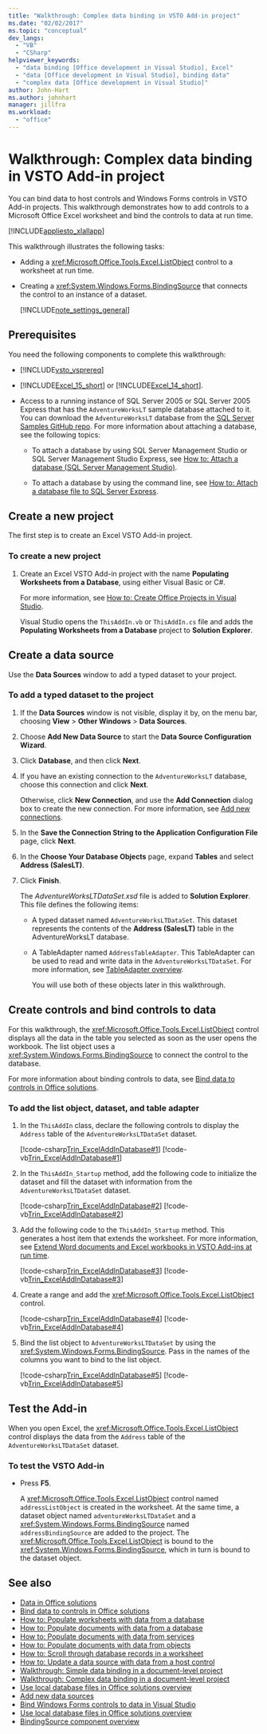 ```yaml
---
title: "Walkthrough: Complex data binding in VSTO Add-in project"
ms.date: "02/02/2017"
ms.topic: "conceptual"
dev_langs:
  - "VB"
  - "CSharp"
helpviewer_keywords:
  - "data binding [Office development in Visual Studio], Excel"
  - "data [Office development in Visual Studio], binding data"
  - "complex data [Office development in Visual Studio]"
author: John-Hart
ms.author: johnhart
manager: jillfra
ms.workload:
  - "office"
---
```

# Walkthrough: Complex data binding in VSTO Add-in project
  You can bind data to host controls and Windows Forms controls in VSTO Add-in projects. This walkthrough demonstrates how to add controls to a Microsoft Office Excel worksheet and bind the controls to data at run time.

 [!INCLUDE[appliesto_xlallapp](../vsto/includes/appliesto-xlallapp-md.md)]

 This walkthrough illustrates the following tasks:

- Adding a <xref:Microsoft.Office.Tools.Excel.ListObject> control to a worksheet at run time.

- Creating a <xref:System.Windows.Forms.BindingSource> that connects the control to an instance of a dataset.

  [!INCLUDE[note_settings_general](../sharepoint/includes/note-settings-general-md.md)]

## Prerequisites
 You need the following components to complete this walkthrough:

- [!INCLUDE[vsto_vsprereq](../vsto/includes/vsto-vsprereq-md.md)]

- [!INCLUDE[Excel_15_short](../vsto/includes/excel-15-short-md.md)] or [!INCLUDE[Excel_14_short](../vsto/includes/excel-14-short-md.md)].

- Access to a running instance of SQL Server 2005 or SQL Server 2005 Express that has the `AdventureWorksLT` sample database attached to it. You can download the `AdventureWorksLT` database from the [SQL Server Samples GitHub repo](https://github.com/Microsoft/sql-server-samples/releases/tag/adventureworks). For more information about attaching a database, see the following topics:

  - To attach a database by using SQL Server Management Studio or SQL Server Management Studio Express, see [How to: Attach a database (SQL Server Management Studio)](/sql/relational-databases/databases/attach-a-database).

  - To attach a database by using the command line, see [How to: Attach a database file to SQL Server Express](/previous-versions/sql/).

## Create a new project
 The first step is to create an Excel VSTO Add-in project.

### To create a new project

1. Create an Excel VSTO Add-in project with the name **Populating Worksheets from a Database**, using either Visual Basic or C#.

     For more information, see [How to: Create Office Projects in Visual Studio](../vsto/how-to-create-office-projects-in-visual-studio.md).

     Visual Studio opens the `ThisAddIn.vb` or `ThisAddIn.cs` file and adds the **Populating Worksheets from a Database** project to **Solution Explorer**.

## Create a data source
 Use the **Data Sources** window to add a typed dataset to your project.

### To add a typed dataset to the project

1. If the **Data Sources** window is not visible, display it by, on the menu bar, choosing **View** > **Other Windows** > **Data Sources**.

2. Choose **Add New Data Source** to start the **Data Source Configuration Wizard**.

3. Click **Database**, and then click **Next**.

4. If you have an existing connection to the `AdventureWorksLT` database, choose this connection and click **Next**.

    Otherwise, click **New Connection**, and use the **Add Connection** dialog box to create the new connection. For more information, see [Add new connections](../data-tools/add-new-connections.md).

5. In the **Save the Connection String to the Application Configuration File** page, click **Next**.

6. In the **Choose Your Database Objects** page, expand **Tables** and select **Address (SalesLT)**.

7. Click **Finish**.

    The *AdventureWorksLTDataSet.xsd* file is added to **Solution Explorer**. This file defines the following items:

   - A typed dataset named `AdventureWorksLTDataSet`. This dataset represents the contents of the **Address (SalesLT)** table in the AdventureWorksLT database.

   - A TableAdapter named `AddressTableAdapter`. This TableAdapter can be used to read and write data in the `AdventureWorksLTDataSet`. For more information, see [TableAdapter overview](../data-tools/fill-datasets-by-using-tableadapters.md#tableadapter-overview).

     You will use both of these objects later in this walkthrough.

## Create controls and bind controls to data
 For this walkthrough, the <xref:Microsoft.Office.Tools.Excel.ListObject> control displays all the data in the table you selected as soon as the user opens the workbook. The list object uses a <xref:System.Windows.Forms.BindingSource> to connect the control to the database.

 For more information about binding controls to data, see [Bind data to controls in Office solutions](../vsto/binding-data-to-controls-in-office-solutions.md).

### To add the list object, dataset, and table adapter

1. In the `ThisAddIn` class, declare the following controls to display the `Address` table of the `AdventureWorksLTDataSet` dataset.

     [!code-csharp[Trin_ExcelAddInDatabase#1](../vsto/codesnippet/CSharp/Trin_ExcelAddInDatabase_O12/ThisAddIn.cs#1)]
     [!code-vb[Trin_ExcelAddInDatabase#1](../vsto/codesnippet/VisualBasic/Trin_ExcelAddInDatabase_O12/ThisAddIn.vb#1)]

2. In the `ThisAddIn_Startup` method, add the following code to initialize the dataset and fill the dataset with information from the `AdventureWorksLTDataSet` dataset.

     [!code-csharp[Trin_ExcelAddInDatabase#2](../vsto/codesnippet/CSharp/Trin_ExcelAddInDatabase_O12/ThisAddIn.cs#2)]
     [!code-vb[Trin_ExcelAddInDatabase#2](../vsto/codesnippet/VisualBasic/Trin_ExcelAddInDatabase_O12/ThisAddIn.vb#2)]

3. Add the following code to the `ThisAddIn_Startup` method. This generates a host item that extends the worksheet. For more information, see [Extend Word documents and Excel workbooks in VSTO Add-ins at run time](../vsto/extending-word-documents-and-excel-workbooks-in-vsto-add-ins-at-run-time.md).

     [!code-csharp[Trin_ExcelAddInDatabase#3](../vsto/codesnippet/CSharp/Trin_ExcelAddInDatabase_O12/ThisAddIn.cs#3)]
     [!code-vb[Trin_ExcelAddInDatabase#3](../vsto/codesnippet/VisualBasic/Trin_ExcelAddInDatabase_O12/ThisAddIn.vb#3)]

4. Create a range and add the <xref:Microsoft.Office.Tools.Excel.ListObject> control.

     [!code-csharp[Trin_ExcelAddInDatabase#4](../vsto/codesnippet/CSharp/Trin_ExcelAddInDatabase_O12/ThisAddIn.cs#4)]
     [!code-vb[Trin_ExcelAddInDatabase#4](../vsto/codesnippet/VisualBasic/Trin_ExcelAddInDatabase_O12/ThisAddIn.vb#4)]

5. Bind the list object to `AdventureWorksLTDataSet` by using the <xref:System.Windows.Forms.BindingSource>. Pass in the names of the columns you want to bind to the list object.

     [!code-csharp[Trin_ExcelAddInDatabase#5](../vsto/codesnippet/CSharp/Trin_ExcelAddInDatabase_O12/ThisAddIn.cs#5)]
     [!code-vb[Trin_ExcelAddInDatabase#5](../vsto/codesnippet/VisualBasic/Trin_ExcelAddInDatabase_O12/ThisAddIn.vb#5)]

## Test the Add-in
 When you open Excel, the <xref:Microsoft.Office.Tools.Excel.ListObject> control displays the data from the `Address` table of the `AdventureWorksLTDataSet` dataset.

### To test the VSTO Add-in

- Press **F5**.

     A <xref:Microsoft.Office.Tools.Excel.ListObject> control named `addressListObject` is created in the worksheet. At the same time, a dataset object named `adventureWorksLTDataSet` and a <xref:System.Windows.Forms.BindingSource> named `addressBindingSource` are added to the project. The <xref:Microsoft.Office.Tools.Excel.ListObject> is bound to the <xref:System.Windows.Forms.BindingSource>, which in turn is bound to the dataset object.

## See also

- [Data in Office solutions](../vsto/data-in-office-solutions.md)
- [Bind data to controls in Office solutions](../vsto/binding-data-to-controls-in-office-solutions.md)
- [How to: Populate worksheets with data from a database](../vsto/how-to-populate-worksheets-with-data-from-a-database.md)
- [How to: Populate documents with data from a database](../vsto/how-to-populate-documents-with-data-from-a-database.md)
- [How to: Populate documents with data from services](../vsto/how-to-populate-documents-with-data-from-services.md)
- [How to: Populate documents with data from objects](../vsto/how-to-populate-documents-with-data-from-objects.md)
- [How to: Scroll through database records in a worksheet](../vsto/how-to-scroll-through-database-records-in-a-worksheet.md)
- [How to: Update a data source with data from a host control](../vsto/how-to-update-a-data-source-with-data-from-a-host-control.md)
- [Walkthrough: Simple data binding in a document-level project](../vsto/walkthrough-simple-data-binding-in-a-document-level-project.md)
- [Walkthrough: Complex data binding in a document-level project](../vsto/walkthrough-complex-data-binding-in-a-document-level-project.md)
- [Use local database files in Office solutions overview](../vsto/using-local-database-files-in-office-solutions-overview.md)
- [Add new data sources](../data-tools/add-new-data-sources.md)
- [Bind Windows Forms controls to data in Visual Studio](../data-tools/bind-windows-forms-controls-to-data-in-visual-studio.md)
- [Use local database files in Office solutions overview](../vsto/using-local-database-files-in-office-solutions-overview.md)
- [BindingSource component overview](/dotnet/framework/winforms/controls/bindingsource-component-overview)
